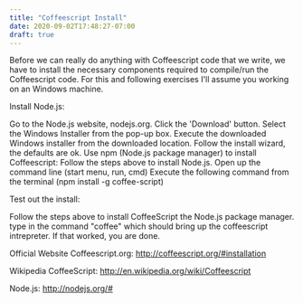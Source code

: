 ```yaml
---
title: "Coffeescript Install"
date: 2020-09-02T17:48:27-07:00
draft: true
---
```


Before we can really do anything with Coffeescript code that we write, we have to install the necessary components required to compile/run the Coffeescript code.  For this and following exercises I'll assume you working on an Windows machine.

Install Node.js:

Go to the Node.js website, nodejs.org.
Click the 'Download' button.
Select the Windows Installer from the pop-up box.
Execute the downloaded Windows installer from the downloaded location.
Follow the install wizard, the defaults are ok.
Use npm (Node.js package manager) to install Coffeescript:
Follow the steps above to install Node.js.
Open up the command line (start menu, run, cmd)
Execute the following command from the terminal (npm install -g coffee-script)

Test out the install:

Follow the steps above to install CoffeeScript the Node.js package manager.
type in the command "coffee" which should bring up the coffeescript intrepreter.
If that worked, you are done.

Official Website Coffeescript.org:
http://coffeescript.org/#installation

Wikipedia CoffeeScript:
http://en.wikipedia.org/wiki/Coffeescript

Node.js:
http://nodejs.org/#